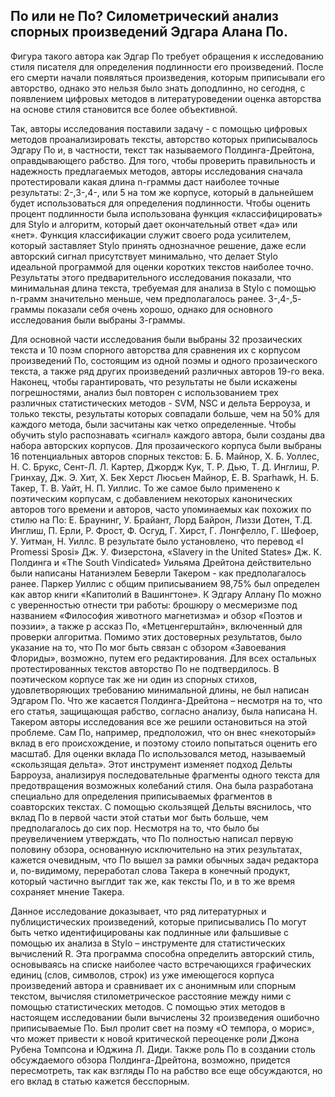 ## По или не По? Силометрический анализ спорных произведений Эдгара Алана По.

Фигура такого автора как Эдгар По требует обращения к исследованию стиля писателя для определения подлинности его произведений. После его смерти начали появляться произведения, которым приписывали его авторство, однако это нельзя было знать доподлинно, но сегодня, с появлением цифровых методов в литературоведении оценка авторства на основе стиля становится все более объективной. 

Так, авторы исследования поставили задачу - с помощью цифровых методов проанализировать тексты, авторство которых приписывалось Эдгару По и, в частности, текст так называемого Полдинга-Дрейтона, оправдывающего рабство.
Для того, чтобы проверить правильность и надежность предлагаемых методов, авторы исследования сначала протестировали какая длина n-граммы даст наиболее точные результаты: 2-,3-,4-, или 5 на том же корпусе, который в дальнейшем будет использоваться для определения подлинности. Чтобы оценить процент подлинности была использована функция «классифицировать» для Stylo и алгоритм, который дает окончательный ответ «да» или «нет». Функция классификации служит своего рода усилителем, который заставляет Stylo принять однозначное решение, даже если авторский сигнал присутствует минимально, что делает Stylo идеальной программой для оценки коротких текстов наиболее точно. Результаты этого предварительного исследования показали, что минимальная длина текста, требуемая для анализа в Stylo с помощью n-грамм значительно меньше, чем предполагалось ранее. 3-,4-,5- граммы показали себя очень хорошо, однако для основного исследования были выбраны 3-граммы.

Для основной части исследования были выбраны 32 прозаических текста и 10 поэм спорного авторства для сравнения их с корпусом произведений По, состоящим из одной поэмы и одного прозаического текста, а также ряд других произведений различных авторов 19-го века. Наконец, чтобы гарантировать, что результаты не были искажены погрешностями, анализ был повторен с использованием трех различных статистических методов - SVM, NSC и дельта Берроуза, и только тексты, результаты которых совпадали больше, чем на 50% для каждого метода, были засчитаны как четко определенные.
Чтобы обучить stylo распознавать «сигнал» каждого автора, были созданы два набора авторских корпусов. Для прозаического корпуса были выбраны 16 потенциальных авторов спорных текстов: Б. Б. Майнор, Х. Б. Уоллес, Н. С. Брукс, Сент-Л. Л. Картер, Джордж Кук, Т. Р. Дью, Т. Д. Инглиш, Р. Гринхау, Дж. Э. Хит, Х. Бек Херст Люсьен Майнор, Е. В. Sparhawk, Н. Б. Такер, Т. В. Уайт, Н. П. Уиллис. То же самое было применено к поэтическим корпусам, с добавлением некоторых канонических авторов того времени и авторов, часто упоминаемых как похожих по стилю на По: Е. Браунинг, У. Брайант, Лорд Байрон, Лиззи Дотен, Т.Д. Инглиш, П. Ерли, Р. Фрост, Ф. Осгуд, Г. Хирст, Г. Лонгфелло, Г. Шефоер, У. Уитман, Н. Уиллс.
В результате было установлено, что перевод «I Promessi Sposi» Дж. У. Физерстона, «Slavery in the United States» Дж. К. Полдинга и «The South Vindicated» Уильяма Дрейтона действительно были написаны Натаниэлем Беверли Такером - как предполагалось ранее. Паркер Уиллис с общим приписыванием 98,75% был определен как автор книги «Капитолий в Вашингтоне». К Эдгару Аллану По можно с уверенностью отнести три работы: брошюру о месмеризме под названием «Философия животного магнетизма» и обзор «Поэтов и поэзии», а также р ассказ По, «Метценгерштайн», включенный для проверки алгоритма. Помимо этих достоверных результатов, было указание на то, что По мог быть связан с обзором «Завоевания Флориды», возможно, путем его редактирования. Для всех остальных протестированных текстов авторство По не подтвердилось. В поэтическом корпусе так же ни один из спорных стихов, удовлетворяющих требованию минимальной длины, не был написан Эдгаром По. 
Что же касается Полдинга-Дрейтона – несмотря на то, что его статья, защищающая рабство, согласно анализу, была написана Н. Такером авторы исследования все же решили остановиться на этой проблеме. Сам По, например, предположил, что он внес «некоторый» вклад в его происхождение, и поэтому стоило попытаться оценить его масштаб. Для оценки вклада По использовался метод, называемый «скользящая дельта». Этот инструмент изменяет подход Дельты Барроуза, анализируя последовательные фрагменты одного текста для предотвращения возможных колебаний стиля. Она была разработана специально для определения приписываемых фрагментов в соавторских текстах. С помощью скользящей Дельты вяснилось, что вклад По в первой части этой статьи мог быть больше, чем предполагалось до сих пор. Несмотря на то, что было бы преувеличением утверждать, что По полностью написал первую половину обзора, основанную исключительно на этих результатах, кажется очевидным, что По вышел за рамки обычных задач редактора и, по-видимому, переработал слова Такера в конечный продукт, который частично выглдит так же, как тексты По, и в то же время сохраняет мнение Такера.

Данное исследование доказывает, что ряд литературных и публицистических произведений, которые приписывались По могут быть четко идентифицированы как подлинные или фальшивые с помощью их анализа в Stylo – инструменте для статистических вычислений R. Эта программа способна определить авторский стиль, основываясь на списке наиболее часто встречающихся графических единиц (слов, символов, строк) из уже имеющегося корпуса произведений автора и сравнивает их с анонимным или спорным текстом, вычисляя стилометрическое расстояние между ними с помощью статистических методов. С помощью этих методов в настоящем исследовании были вычислены 32 произведения ошибочно приписываемые По. Был пролит свет на поэму «О темпора, о морис», что может привести к новой критической переоценке роли Джона Рубена Томпсона и Юджина Л. Диди. Также роль По в создании столь обсуждаемого обзора Полдинга-Дрейтона, возможно, придется пересмотреть, так как взгляды По на рабство все еще обсуждаются, но его вклад в статью кажется бесспорным.
